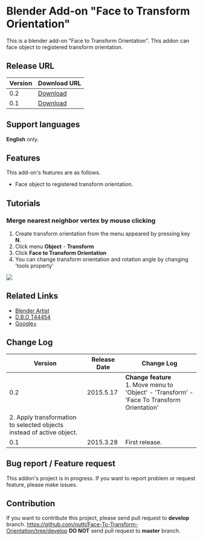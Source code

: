# Blender Add-on "Face to Transform Orientation"

This is a blender add-on "Face to Transform Orientation".
This addon can face object to registered transform orientation.

## Release URL

|Version|Download URL|
|---|---|
|0.2|[Download](https://github.com/nutti/Face-To-Transform-Orientation/tag/v0.2)|
|0.1|[Download](https://github.com/nutti/Face-To-Transform-Orientation/tag/v0.1)|

## Support languages

**English** only.

## Features

This add-on's features are as follows.

* Face object to registered transform orientation.

## Tutorials

### Merge nearest neighbor vertex by mouse clicking

1. Create transform orientation from the menu appeared by pressing key **N**.
2. Click menu **Object** - **Transform**
3. Click **Face to Transform Orientation**
4. You can change transform orientation and rotation angle by changing 'tools property'

[![](http://img.youtube.com/vi/zOaNawzJWC4/0.jpg)](https://www.youtube.com/watch?v=zOaNawzJWC4)

## Related Links

* [Blender Artist](http://blenderartists.org/forum/showthread.php?367639-Addon-Face-object-to-Transform-Orientation&p=2848510#post2848510)
* [D.B.O T44454](https://developer.blender.org/T44279)
* [Google+](https://plus.google.com/100058529622539760372/posts/LscGEa2AWK7)

## Change Log
|Version|Release Date|Change Log|
|---|---|---|
|0.2|2015.5.17|**Change feature**<br>1. Move menu to 'Object' - 'Transform' - 'Face To Transform Orientation'<br>
2. Apply transformation to selected objects instead of active object.﻿|
|0.1|2015.3.28|First release.|

## Bug report / Feature request

This addon's project is in progress.
If you want to report problem or request feature, please make issues.

## Contribution

If you want to contribute this project, please send pull request to **develop** branch.
https://github.com/nutti/Face-To-Transform-Orientation/tree/develop
**DO NOT** send pull request to **master** branch. 
